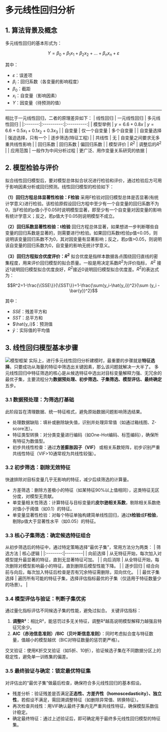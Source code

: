 # 多元线性回归分析
## 1. 算法背景及概念
多元线性回归的基本形式为：

$$Y=\beta_0+\beta_1x_1+\beta_2x_2+\dots+\beta_nx_n+\varepsilon$$

其中：
- $\varepsilon$：误差项
- $\beta_i$：回归系数（各变量的影响程度）
- $\beta_0$：截距
- $x_i$：自变量（影响因素）
- $Y$：因变量（待预测的值）

---

相比于一元线性回归，二者的原理差异如下：
| 线性回归 | 一元线性回归 | 多元线性回归 |
|:-------:|:----------:|:----------:|
| 模型举例 | $y = 6.6 + 0.8x$ | $y = 6.6 + 0.5x_1 + 0.1x_2 + 0.3x_3$ |
| 自变量 | 仅一个自变量 | 多个自变量 |
| 自变量选择 | 强迫选择，只有一个 | 逐步筛选(特征工程) |
| 共线性 | 无 | 自变量之间要求无多重共线性影响 |
| 回归系数 | 回归系数 | 偏回归系数 |
| 模型评价 | $R^2$ | 调整后的$R^2$ |
| 应用范围 | 一般作为中间分析过程 | 更广泛、用作变量关系研究的依据 |

## 2. 模型检验与评价
拟合线性回归模型后，要对模型总体拟合状况进行检验和评价，通过检验后方可用于影响因素分析或回归预测。线性回归模型的检验如下：

**（1）回归方程总体显著性检验：F检验**
采用F检验对回归模型总体是否显著(有统计学意义)进行检验。该检验原假设回归方程中至少有一个自变量的回归系数不为0，当F检验的p值小于0.05时说明模型显著，即至少有一个自变量对因变量的影响有统计学意义；反之，若p值大于0.05则说明模型不成立。

**（2）回归系数显著性检验：t检验**
回归方程总体显著，如果想进一步判断哪些自变量的回归系数是显著的，则需要进行t检验。如果回归系数t检验p值<0.05，则说明该变量回归系数不为0，其对因变量有显著影响；反之，若p值>0.05，则说明该自变量的回归系数为0，自变量的影响无统计学意义。

**（3）回归方程拟合优度评价：$R^2$**
拟合优度是指样本数据各点围绕回归直线的密集程度，用来评价回归模型的拟合质量。一般是用决定系数$R^2$为评价指标， $R^2$  接近1说明回归模型拟合优度良好，$R^2$接近0说明回归模型拟合优度差。$R^2$的表达式为：

$$R^2=1-\frac{\{SSE\}}{\{SST\}}=1-\frac{\sum(y_i-\hat{y_i})^2}{\sum (y_i - \bar{y})^2}$$

其中：
- $SSE$：残差平方和
- $SST$：总平方和
- $\hat{y_i}$：预测值
- $\bar{y}$：实际值的平均值

## 3. 线性回归模型基本步骤
![模型框架](https://pic2.zhimg.com/v2-8cf9fbc1e53775e6c9b0da9b60ccb425_r.jpg)
实际上，进行多元线性回归分析建模时，最重要的步骤就是**特征选择**。只要成功从海量的特征中筛选出关键因素，那么该问题就解决一大半了。
多元线性回归中特征筛选的核心是从候选特征中选出对目标变量解释力强、无冗余的最优子集，主要流程分为**数据预处理、初步筛选、子集筛选、模型评估、最终确定**五步。

### 3.1 数据预处理：为筛选打基础
此阶段旨在清理数据、统一特征格式，避免原始数据问题影响筛选结果。 
- 处理数据缺陷：填补或删除缺失值，识别并处理异常值（如通过箱线图、Z-score法）。
- 特征类型转换：对分类变量进行编码（如One-Hot编码、标签编码），确保所有特征为数值型。
- 初步共线性检查：通过**方差膨胀因子（VIF）** 或相关系数矩阵，初步识别严重共线性特征（VIF>10通常视为共线性较强）。 

### 3.2 初步筛选：剔除无效特征
快速排除对目标变量几乎无影响的特征，减少后续筛选的计算量。 
- 方差筛选：删除方差极小的特征（如某特征90%以上值相同），这类特征无区分度，对模型无贡献。 
- 单变量相关性筛选：计算特征与目标变量的**皮尔逊相关系数**，剔除相关系数绝对值小于阈值（如0.1）的特征。 
- 单变量显著性检验：对每个特征单独构建简单线性回归，通过**t检验**或**F检验**，剔除p值大于显著性水平（如0.05）的特征。 

### 3.3 核心子集筛选：确定候选特征组合 
从初步筛选后的特征中，通过特定策略选择“最优子集”，常用方法分为两类： 
| 筛选方法 | 核心逻辑 | 
|:--------:|---------| 
| 向前选择 | 从无特征开始，每次加入对模型提升最显著的特征，直到无显著特征可加。 | 
| 向后消除 | 从全特征开始，每次删除对模型影响最小的特征，直到删除后模型性能下降。 | 
| 逐步回归 | 结合向前与向后，每次加入特征后检查是否有冗余特征需删除，双向优化。 | 
| 最优子集选择 | 遍历所有可能的特征子集，选择评估指标最优的子集（仅适用于特征数量少的场景）。 | 

### 3.4 模型评估与验证：判断子集优劣 
通过量化指标评估不同候选子集的性能，避免过拟合。 关键评估指标： 
1. **调整R²**：相比R²，能惩罚过多无关特征，调整R²越高说明模型解释力越强且特征冗余少。 
2. **AIC（赤池信息准则）/BIC（贝叶斯信息准则）**：同时考虑拟合度与特征数量，值越小的模型越优（BIC对特征数量的惩罚更严格）。 

交叉验证：使用K折交叉验证（如5折、10折），验证候选子集在不同数据分区上的稳定性，避免单一训练集的偏差。
### 3.5 最终验证与确定：锁定最优特征集
对评估出的“最优子集”做最后检查，确保符合多元线性回归的基本假设。 
- 残差分析：验证残差是否满足**正态性、方差齐性（homoscedasticity）、独立性**，若假设不满足，需回溯调整特征（如删除异常值、转换特征）。 
- 再次检查共线性：用VIF确认最终子集内无严重共线性特征，确保模型系数估计稳定。 
- 确定最终特征：通过上述验证后，即可确定用于最终多元线性回归模型的特征集。
<!--stackedit_data:
eyJoaXN0b3J5IjpbMTM5NDU2NzcwOV19
-->